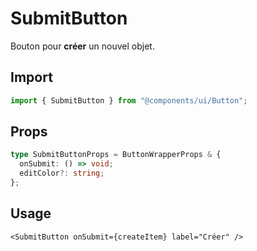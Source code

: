 # SubmitButton

Bouton pour **créer** un nouvel objet.

## Import
```ts
import { SubmitButton } from "@components/ui/Button";
```

## Props
```ts
type SubmitButtonProps = ButtonWrapperProps & {
  onSubmit: () => void;
  editColor?: string;
};
```

## Usage
```tsx
<SubmitButton onSubmit={createItem} label="Créer" />
```
